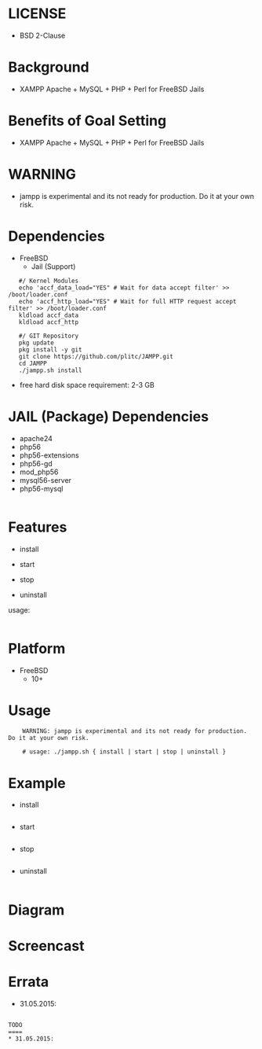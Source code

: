 
LICENSE
=======
* BSD 2-Clause

Background
==========
* XAMPP Apache + MySQL + PHP + Perl for FreeBSD Jails

Benefits of Goal Setting
========================
* XAMPP Apache + MySQL + PHP + Perl for FreeBSD Jails

WARNING
=======
* jampp is experimental and its not ready for production. Do it at your own risk.

Dependencies
============
* FreeBSD
   * Jail (Support)
```
   #/ Kernel Modules
   echo 'accf_data_load="YES" # Wait for data accept filter' >> /boot/loader.conf
   echo 'accf_http_load="YES" # Wait for full HTTP request accept filter' >> /boot/loader.conf
   kldload accf_data
   kldload accf_http

   #/ GIT Repository
   pkg update
   pkg install -y git
   git clone https://github.com/plitc/JAMPP.git
   cd JAMPP
   ./jampp.sh install
```

* free hard disk space requirement: 2-3 GB

JAIL (Package) Dependencies
=================
* apache24
* php56
* php56-extensions
* php56-gd
* mod_php56
* mysql56-server
* php56-mysql

```
```

Features
========
* install

* start

* stop

* uninstall

usage:
```
```

Platform
========
* FreeBSD
   * 10+

Usage
=====
```
    WARNING: jampp is experimental and its not ready for production. Do it at your own risk.

    # usage: ./jampp.sh { install | start | stop | uninstall }
```

Example
=======
* install
```
```

* start
```
```

* stop
```
```

* uninstall
```
```

Diagram
=======

Screencast
==========

Errata
======
* 31.05.2015:
```

TODO
====
* 31.05.2015:


